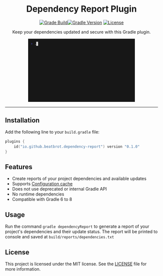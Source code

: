 
<div align="center">
<h1> Dependency Report Plugin</h1>
<p>

[![Grade Build](https://github.com/beatbrot/gradle-dependency-report/actions/workflows/gradle.yml/badge.svg?branch=main)](https://github.com/beatbrot/gradle-dependency-report/actions/workflows/gradle.yml)[![Gradle Version](https://img.shields.io/badge/gradle-6.0+-blue.svg)](https://gradle.org) [![License](https://img.shields.io/github/license/beatbrot/gradle-dependency-report)](https://mit-license.org/)

</p>
<p>
Keep your dependencies updated and secure with this Gradle plugin.
</p>


<img src=".github/media/demo.gif" alt="GIF demoing the Plugin" width="70%">

</div>


---

## Installation

Add the following line to your `build.gradle` file:

```kotlin
plugins {
    id("io.github.beatbrot.dependency-report") version "0.1.0"
}
```

## Features

- Create reports of your project dependencies and available updates
- Supports [Configuration cache](https://docs.gradle.org/current/userguide/configuration_cache.html)
- Does not use deprecated or internal Gradle API
- No runtime dependencies
- Compatible with Gradle 6 to 8

## Usage

Run the command `gradle dependencyReport` to generate a report of your project's dependencies and their update status.
The report will be printed to console and saved at `build/reports/dependencies.txt`

## License

This project is licensed under the MIT license. See the [LICENSE](LICENSE) file for more information.
